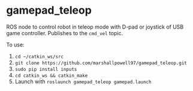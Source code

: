 # gamepad_teleop

ROS node to control robot in teleop mode with D-pad or joystick of USB game controller. Publishes to the `cmd_vel` topic.

To use:

1. `cd ~/catkin_ws/src`
2. `git clone https://github.com/marshallpowell97/gamepad_teleop.git`
3. `sudo pip install inputs`
4. `cd catkin_ws && catkin_make`
5. Launch with `roslaunch gamepad_teleop gamepad.launch`
